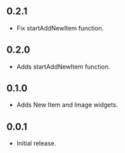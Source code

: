 ## 0.2.1

* Fix startAddNewItem function.

## 0.2.0

* Adds startAddNewItem function.

## 0.1.0

* Adds New Item and Image widgets.


## 0.0.1

* Initial release.
